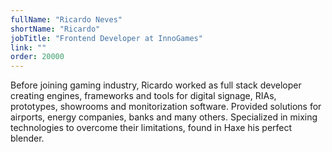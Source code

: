 ```yaml
---
fullName: "Ricardo Neves"
shortName: "Ricardo"
jobTitle: "Frontend Developer at InnoGames"
link: ""
order: 20000
---
```


Before joining gaming industry, Ricardo worked as full stack developer creating engines, frameworks and tools for digital signage, RIAs, prototypes, showrooms and monitorization software. Provided solutions for airports, energy companies, banks and many others. Specialized in mixing technologies to overcome their limitations, found in Haxe his perfect blender.
